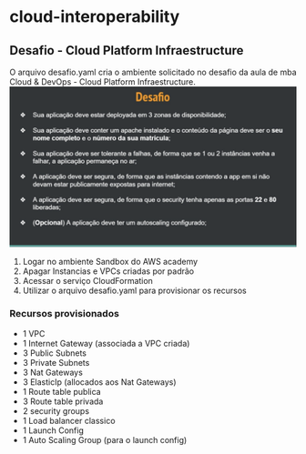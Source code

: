 # cloud-interoperability

## Desafio - Cloud Platform Infraestructure
O arquivo desafio.yaml cria o ambiente solicitado no desafio da aula de mba Cloud & DevOps - Cloud Platform Infraestructure.
![Alt text](https://raw.githubusercontent.com/Menosse/cloud-interoperability/main/Screen%20Shot%202021-08-23%20at%2011.06.59.png)
1. Logar no ambiente Sandbox do AWS academy
2. Apagar Instancias e VPCs criadas por padrão
3. Acessar o serviço CloudFormation
4. Utilizar o arquivo desafio.yaml para provisionar os recursos

### Recursos provisionados
- 1 VPC
- 1 Internet Gateway (associada a VPC criada)
- 3 Public Subnets
- 3 Private Subnets
- 3 Nat Gateways
- 3 ElasticIp (allocados aos Nat Gateways)
- 1 Route table publica
- 3 Route table privada
- 2 security groups
- 1 Load balancer classico
- 1 Launch Config
- 1 Auto Scaling Group (para o launch config)

